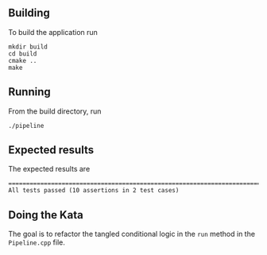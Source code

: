 ## Building
To build the application run
```shell script
mkdir build
cd build
cmake ..
make
```

## Running
From the build directory, run
```shell script
./pipeline
```

## Expected results
The expected results are
```
===============================================================================
All tests passed (10 assertions in 2 test cases)
```

## Doing the Kata
The goal is to refactor the tangled conditional logic in the `run` method in the
`Pipeline.cpp` file.
